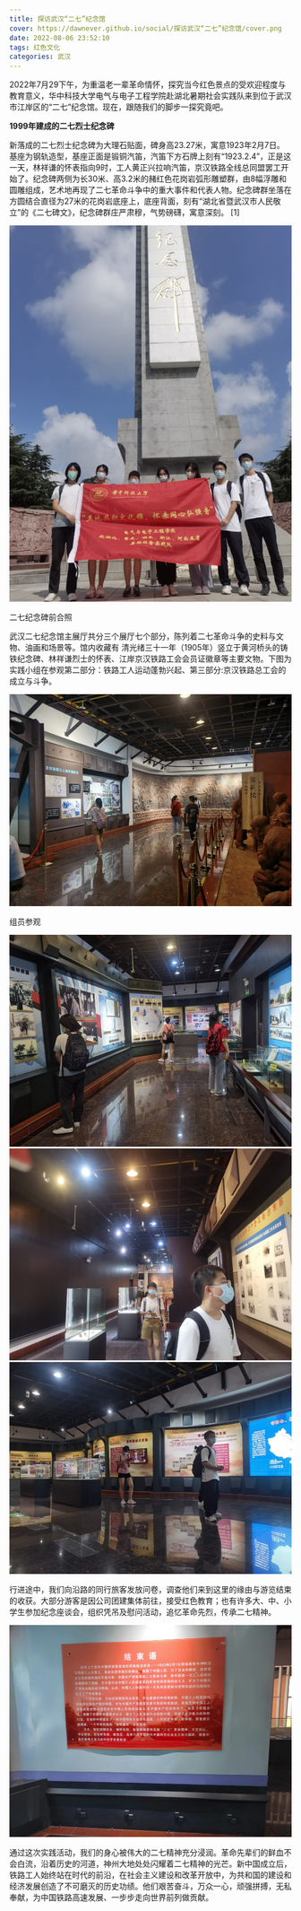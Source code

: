```yaml
---
title: 探访武汉“二七”纪念馆
cover: https://dawnever.github.io/social/探访武汉“二七”纪念馆/cover.png
date: 2022-08-06 23:52:10
tags: 红色文化
categories: 武汉
---
```


2022年7月29下午，为重温老一辈革命情怀，探究当今红色景点的受欢迎程度与教育意义，华中科技大学电气与电子工程学院赴湖北暑期社会实践队来到位于武汉市江岸区的“二七”纪念馆。现在，跟随我们的脚步一探究竟吧。

**1999年建成的二七烈士纪念碑**

新落成的二七烈士纪念碑为大理石贴面，碑身高23.27米，寓意1923年2月7日。基座为钢轨造型，基座正面是锻铜汽笛，汽笛下方石牌上刻有“1923.2.4”，正是这一天，林祥谦的怀表指向9时，工人黄正兴拉响汽笛，京汉铁路全线总同盟罢工开始了。纪念碑两侧为长30米、高3.2米的赭红色花岗岩弧形雕塑群，由8幅浮雕和圆雕组成，艺术地再现了二七革命斗争中的重大事件和代表人物。纪念碑群坐落在方圆结合直径为27米的花岗岩底座上，底座背面，刻有“湖北省暨武汉市人民敬立”的《二七碑文》，纪念碑群庄严肃穆，气势磅礴，寓意深刻。 [1]

![img](./探访武汉“二七”纪念馆/wps1.png) 

二七纪念碑前合照

武汉二七纪念馆主展厅共分三个展厅七个部分，陈列着二七革命斗争的史料与文物、油画和场景等。馆内收藏有 清光绪三十一年（1905年）竖立于黄河桥头的铸铁纪念碑、林祥谦烈士的怀表、江岸京汉铁路工会会员证徽章等主要文物。下图为实践小组在参观第二部分：铁路工人运动蓬勃兴起、第三部分:京汉铁路总工会的成立与斗争。

![img](./探访武汉“二七”纪念馆/wps2.png) 

组员参观

![img](./探访武汉“二七”纪念馆/wps3.png)![img](./探访武汉“二七”纪念馆/wps4.png)![img](./探访武汉“二七”纪念馆/wps5.png)

 

 

 行进途中，我们向沿路的同行旅客发放问卷，调查他们来到这里的缘由与游览结束的收获。大部分游客是因公司团建集体前往，接受红色教育；也有许多大、中、小学生参加纪念座谈会，组织凭吊及慰问活动，追忆革命先烈，传承二七精神。

![img](./探访武汉“二七”纪念馆/wps6.png) 

通过这次实践活动，我们的身心被伟大的二七精神充分浸润。革命先辈们的鲜血不会白流，沿着历史的河道，神州大地处处闪耀着二七精神的光芒。新中国成立后，铁路工人始终站在时代的前沿，在社会主义建设和改革开放中，为共和国的建设和经济发展创造了不可磨灭的历史功绩。他们艰苦奋斗，万众一心，顽强拼搏，无私奉献，为中国铁路高速发展、一步步走向世界前列做贡献。
